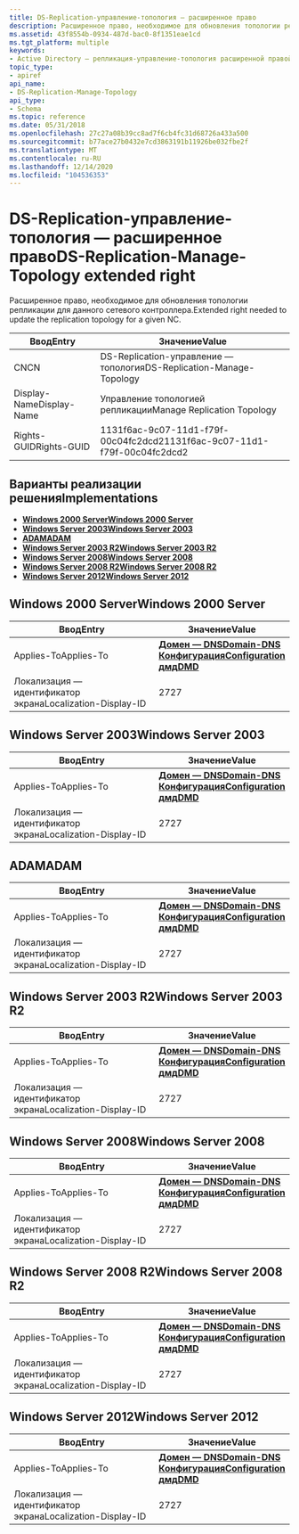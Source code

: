 ```yaml
---
title: DS-Replication-управление-топология — расширенное право
description: Расширенное право, необходимое для обновления топологии репликации для данного сетевого контроллера.
ms.assetid: 43f8554b-0934-487d-bac0-8f1351eae1cd
ms.tgt_platform: multiple
keywords:
- Active Directory — репликация-управление-топология расширенной правой схемы AD
topic_type:
- apiref
api_name:
- DS-Replication-Manage-Topology
api_type:
- Schema
ms.topic: reference
ms.date: 05/31/2018
ms.openlocfilehash: 27c27a08b39cc8ad7f6cb4fc31d68726a433a500
ms.sourcegitcommit: b77ace27b0432e7cd3863191b11926be032fbe2f
ms.translationtype: MT
ms.contentlocale: ru-RU
ms.lasthandoff: 12/14/2020
ms.locfileid: "104536353"
---
```

# <a name="ds-replication-manage-topology-extended-right"></a><span data-ttu-id="fddde-104">DS-Replication-управление-топология — расширенное право</span><span class="sxs-lookup"><span data-stu-id="fddde-104">DS-Replication-Manage-Topology extended right</span></span>

<span data-ttu-id="fddde-105">Расширенное право, необходимое для обновления топологии репликации для данного сетевого контроллера.</span><span class="sxs-lookup"><span data-stu-id="fddde-105">Extended right needed to update the replication topology for a given NC.</span></span>



| <span data-ttu-id="fddde-106">Ввод</span><span class="sxs-lookup"><span data-stu-id="fddde-106">Entry</span></span> | <span data-ttu-id="fddde-107">Значение</span><span class="sxs-lookup"><span data-stu-id="fddde-107">Value</span></span> |
|--------------|--------------------------------------|
| <span data-ttu-id="fddde-108">CN</span><span class="sxs-lookup"><span data-stu-id="fddde-108">CN</span></span>           | <span data-ttu-id="fddde-109">DS-Replication-управление — топология</span><span class="sxs-lookup"><span data-stu-id="fddde-109">DS-Replication-Manage-Topology</span></span>       |
| <span data-ttu-id="fddde-110">Display-Name</span><span class="sxs-lookup"><span data-stu-id="fddde-110">Display-Name</span></span> | <span data-ttu-id="fddde-111">Управление топологией репликации</span><span class="sxs-lookup"><span data-stu-id="fddde-111">Manage Replication Topology</span></span>          |
| <span data-ttu-id="fddde-112">Rights-GUID</span><span class="sxs-lookup"><span data-stu-id="fddde-112">Rights-GUID</span></span>  | <span data-ttu-id="fddde-113">1131f6ac-9c07-11d1-f79f-00c04fc2dcd2</span><span class="sxs-lookup"><span data-stu-id="fddde-113">1131f6ac-9c07-11d1-f79f-00c04fc2dcd2</span></span> |



## <a name="implementations"></a><span data-ttu-id="fddde-114">Варианты реализации решения</span><span class="sxs-lookup"><span data-stu-id="fddde-114">Implementations</span></span>

-   [<span data-ttu-id="fddde-115">**Windows 2000 Server**</span><span class="sxs-lookup"><span data-stu-id="fddde-115">**Windows 2000 Server**</span></span>](#windows-2000-server)
-   [<span data-ttu-id="fddde-116">**Windows Server 2003**</span><span class="sxs-lookup"><span data-stu-id="fddde-116">**Windows Server 2003**</span></span>](#windows-server-2003)
-   [<span data-ttu-id="fddde-117">**ADAM**</span><span class="sxs-lookup"><span data-stu-id="fddde-117">**ADAM**</span></span>](#adam)
-   [<span data-ttu-id="fddde-118">**Windows Server 2003 R2**</span><span class="sxs-lookup"><span data-stu-id="fddde-118">**Windows Server 2003 R2**</span></span>](#windows-server-2003-r2)
-   [<span data-ttu-id="fddde-119">**Windows Server 2008**</span><span class="sxs-lookup"><span data-stu-id="fddde-119">**Windows Server 2008**</span></span>](#windows-server-2008)
-   [<span data-ttu-id="fddde-120">**Windows Server 2008 R2**</span><span class="sxs-lookup"><span data-stu-id="fddde-120">**Windows Server 2008 R2**</span></span>](#windows-server-2008-r2)
-   [<span data-ttu-id="fddde-121">**Windows Server 2012**</span><span class="sxs-lookup"><span data-stu-id="fddde-121">**Windows Server 2012**</span></span>](#windows-server-2012)

## <a name="windows-2000-server"></a><span data-ttu-id="fddde-122">Windows 2000 Server</span><span class="sxs-lookup"><span data-stu-id="fddde-122">Windows 2000 Server</span></span>



| <span data-ttu-id="fddde-123">Ввод</span><span class="sxs-lookup"><span data-stu-id="fddde-123">Entry</span></span> | <span data-ttu-id="fddde-124">Значение</span><span class="sxs-lookup"><span data-stu-id="fddde-124">Value</span></span> |
|-------------------------|----------------------------------------------------------------------------------------------------------------------------------|
| <span data-ttu-id="fddde-125">Applies-To</span><span class="sxs-lookup"><span data-stu-id="fddde-125">Applies-To</span></span>              | [<span data-ttu-id="fddde-126">**Домен — DNS**</span><span class="sxs-lookup"><span data-stu-id="fddde-126">**Domain-DNS**</span></span>](c-domaindns.md)<br/> [<span data-ttu-id="fddde-127">**Конфигурация**</span><span class="sxs-lookup"><span data-stu-id="fddde-127">**Configuration**</span></span>](c-configuration.md)<br/> [<span data-ttu-id="fddde-128">**дмд**</span><span class="sxs-lookup"><span data-stu-id="fddde-128">**DMD**</span></span>](c-dmd.md)<br/> |
| <span data-ttu-id="fddde-129">Локализация — идентификатор экрана</span><span class="sxs-lookup"><span data-stu-id="fddde-129">Localization-Display-ID</span></span> | <span data-ttu-id="fddde-130">27</span><span class="sxs-lookup"><span data-stu-id="fddde-130">27</span></span>                                                                                                                               |



## <a name="windows-server-2003"></a><span data-ttu-id="fddde-131">Windows Server 2003</span><span class="sxs-lookup"><span data-stu-id="fddde-131">Windows Server 2003</span></span>



| <span data-ttu-id="fddde-132">Ввод</span><span class="sxs-lookup"><span data-stu-id="fddde-132">Entry</span></span> | <span data-ttu-id="fddde-133">Значение</span><span class="sxs-lookup"><span data-stu-id="fddde-133">Value</span></span> |
|-------------------------|----------------------------------------------------------------------------------------------------------------------------------|
| <span data-ttu-id="fddde-134">Applies-To</span><span class="sxs-lookup"><span data-stu-id="fddde-134">Applies-To</span></span>              | [<span data-ttu-id="fddde-135">**Домен — DNS**</span><span class="sxs-lookup"><span data-stu-id="fddde-135">**Domain-DNS**</span></span>](c-domaindns.md)<br/> [<span data-ttu-id="fddde-136">**Конфигурация**</span><span class="sxs-lookup"><span data-stu-id="fddde-136">**Configuration**</span></span>](c-configuration.md)<br/> [<span data-ttu-id="fddde-137">**дмд**</span><span class="sxs-lookup"><span data-stu-id="fddde-137">**DMD**</span></span>](c-dmd.md)<br/> |
| <span data-ttu-id="fddde-138">Локализация — идентификатор экрана</span><span class="sxs-lookup"><span data-stu-id="fddde-138">Localization-Display-ID</span></span> | <span data-ttu-id="fddde-139">27</span><span class="sxs-lookup"><span data-stu-id="fddde-139">27</span></span>                                                                                                                               |



## <a name="adam"></a><span data-ttu-id="fddde-140">ADAM</span><span class="sxs-lookup"><span data-stu-id="fddde-140">ADAM</span></span>



| <span data-ttu-id="fddde-141">Ввод</span><span class="sxs-lookup"><span data-stu-id="fddde-141">Entry</span></span> | <span data-ttu-id="fddde-142">Значение</span><span class="sxs-lookup"><span data-stu-id="fddde-142">Value</span></span> |
|-------------------------|----------------------------------------------------------------------------------------------------------------------------------|
| <span data-ttu-id="fddde-143">Applies-To</span><span class="sxs-lookup"><span data-stu-id="fddde-143">Applies-To</span></span>              | [<span data-ttu-id="fddde-144">**Домен — DNS**</span><span class="sxs-lookup"><span data-stu-id="fddde-144">**Domain-DNS**</span></span>](c-domaindns.md)<br/> [<span data-ttu-id="fddde-145">**Конфигурация**</span><span class="sxs-lookup"><span data-stu-id="fddde-145">**Configuration**</span></span>](c-configuration.md)<br/> [<span data-ttu-id="fddde-146">**дмд**</span><span class="sxs-lookup"><span data-stu-id="fddde-146">**DMD**</span></span>](c-dmd.md)<br/> |
| <span data-ttu-id="fddde-147">Локализация — идентификатор экрана</span><span class="sxs-lookup"><span data-stu-id="fddde-147">Localization-Display-ID</span></span> | <span data-ttu-id="fddde-148">27</span><span class="sxs-lookup"><span data-stu-id="fddde-148">27</span></span>                                                                                                                               |



## <a name="windows-server-2003-r2"></a><span data-ttu-id="fddde-149">Windows Server 2003 R2</span><span class="sxs-lookup"><span data-stu-id="fddde-149">Windows Server 2003 R2</span></span>



| <span data-ttu-id="fddde-150">Ввод</span><span class="sxs-lookup"><span data-stu-id="fddde-150">Entry</span></span> | <span data-ttu-id="fddde-151">Значение</span><span class="sxs-lookup"><span data-stu-id="fddde-151">Value</span></span> |
|-------------------------|----------------------------------------------------------------------------------------------------------------------------------|
| <span data-ttu-id="fddde-152">Applies-To</span><span class="sxs-lookup"><span data-stu-id="fddde-152">Applies-To</span></span>              | [<span data-ttu-id="fddde-153">**Домен — DNS**</span><span class="sxs-lookup"><span data-stu-id="fddde-153">**Domain-DNS**</span></span>](c-domaindns.md)<br/> [<span data-ttu-id="fddde-154">**Конфигурация**</span><span class="sxs-lookup"><span data-stu-id="fddde-154">**Configuration**</span></span>](c-configuration.md)<br/> [<span data-ttu-id="fddde-155">**дмд**</span><span class="sxs-lookup"><span data-stu-id="fddde-155">**DMD**</span></span>](c-dmd.md)<br/> |
| <span data-ttu-id="fddde-156">Локализация — идентификатор экрана</span><span class="sxs-lookup"><span data-stu-id="fddde-156">Localization-Display-ID</span></span> | <span data-ttu-id="fddde-157">27</span><span class="sxs-lookup"><span data-stu-id="fddde-157">27</span></span>                                                                                                                               |



## <a name="windows-server-2008"></a><span data-ttu-id="fddde-158">Windows Server 2008</span><span class="sxs-lookup"><span data-stu-id="fddde-158">Windows Server 2008</span></span>



| <span data-ttu-id="fddde-159">Ввод</span><span class="sxs-lookup"><span data-stu-id="fddde-159">Entry</span></span> | <span data-ttu-id="fddde-160">Значение</span><span class="sxs-lookup"><span data-stu-id="fddde-160">Value</span></span> |
|-------------------------|----------------------------------------------------------------------------------------------------------------------------------|
| <span data-ttu-id="fddde-161">Applies-To</span><span class="sxs-lookup"><span data-stu-id="fddde-161">Applies-To</span></span>              | [<span data-ttu-id="fddde-162">**Домен — DNS**</span><span class="sxs-lookup"><span data-stu-id="fddde-162">**Domain-DNS**</span></span>](c-domaindns.md)<br/> [<span data-ttu-id="fddde-163">**Конфигурация**</span><span class="sxs-lookup"><span data-stu-id="fddde-163">**Configuration**</span></span>](c-configuration.md)<br/> [<span data-ttu-id="fddde-164">**дмд**</span><span class="sxs-lookup"><span data-stu-id="fddde-164">**DMD**</span></span>](c-dmd.md)<br/> |
| <span data-ttu-id="fddde-165">Локализация — идентификатор экрана</span><span class="sxs-lookup"><span data-stu-id="fddde-165">Localization-Display-ID</span></span> | <span data-ttu-id="fddde-166">27</span><span class="sxs-lookup"><span data-stu-id="fddde-166">27</span></span>                                                                                                                               |



## <a name="windows-server-2008-r2"></a><span data-ttu-id="fddde-167">Windows Server 2008 R2</span><span class="sxs-lookup"><span data-stu-id="fddde-167">Windows Server 2008 R2</span></span>



| <span data-ttu-id="fddde-168">Ввод</span><span class="sxs-lookup"><span data-stu-id="fddde-168">Entry</span></span> | <span data-ttu-id="fddde-169">Значение</span><span class="sxs-lookup"><span data-stu-id="fddde-169">Value</span></span> |
|-------------------------|----------------------------------------------------------------------------------------------------------------------------------|
| <span data-ttu-id="fddde-170">Applies-To</span><span class="sxs-lookup"><span data-stu-id="fddde-170">Applies-To</span></span>              | [<span data-ttu-id="fddde-171">**Домен — DNS**</span><span class="sxs-lookup"><span data-stu-id="fddde-171">**Domain-DNS**</span></span>](c-domaindns.md)<br/> [<span data-ttu-id="fddde-172">**Конфигурация**</span><span class="sxs-lookup"><span data-stu-id="fddde-172">**Configuration**</span></span>](c-configuration.md)<br/> [<span data-ttu-id="fddde-173">**дмд**</span><span class="sxs-lookup"><span data-stu-id="fddde-173">**DMD**</span></span>](c-dmd.md)<br/> |
| <span data-ttu-id="fddde-174">Локализация — идентификатор экрана</span><span class="sxs-lookup"><span data-stu-id="fddde-174">Localization-Display-ID</span></span> | <span data-ttu-id="fddde-175">27</span><span class="sxs-lookup"><span data-stu-id="fddde-175">27</span></span>                                                                                                                               |



## <a name="windows-server-2012"></a><span data-ttu-id="fddde-176">Windows Server 2012</span><span class="sxs-lookup"><span data-stu-id="fddde-176">Windows Server 2012</span></span>



| <span data-ttu-id="fddde-177">Ввод</span><span class="sxs-lookup"><span data-stu-id="fddde-177">Entry</span></span> | <span data-ttu-id="fddde-178">Значение</span><span class="sxs-lookup"><span data-stu-id="fddde-178">Value</span></span> |
|-------------------------|----------------------------------------------------------------------------------------------------------------------------------|
| <span data-ttu-id="fddde-179">Applies-To</span><span class="sxs-lookup"><span data-stu-id="fddde-179">Applies-To</span></span>              | [<span data-ttu-id="fddde-180">**Домен — DNS**</span><span class="sxs-lookup"><span data-stu-id="fddde-180">**Domain-DNS**</span></span>](c-domaindns.md)<br/> [<span data-ttu-id="fddde-181">**Конфигурация**</span><span class="sxs-lookup"><span data-stu-id="fddde-181">**Configuration**</span></span>](c-configuration.md)<br/> [<span data-ttu-id="fddde-182">**дмд**</span><span class="sxs-lookup"><span data-stu-id="fddde-182">**DMD**</span></span>](c-dmd.md)<br/> |
| <span data-ttu-id="fddde-183">Локализация — идентификатор экрана</span><span class="sxs-lookup"><span data-stu-id="fddde-183">Localization-Display-ID</span></span> | <span data-ttu-id="fddde-184">27</span><span class="sxs-lookup"><span data-stu-id="fddde-184">27</span></span>                                                                                                                               |



 

 





